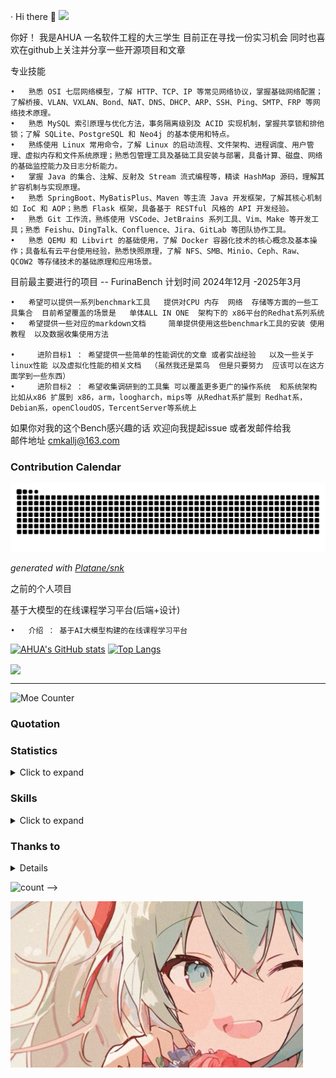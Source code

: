 ·	  Hi there 👋 <img src="https://github.com/laixintao/laixintao/blob/master/assets/wave.gif" width="29px">
<!--
**AHUA-Official/AHUA-Official** is a ✨ _special_ ✨ repository because its `README.md` (this file) appears on your GitHub profile.
Here are some ideas to get you started:
- 🔭 I’m currently working on ...
- 🌱 I’m currently learning ...
- 👯 I’m looking to collaborate on ...
- 🤔 I’m looking for help with ...  
- 💬 Ask me about ...
- 📫 How to reach me: ...
- 😄 Pronouns: ...
- ⚡ Fun fact: ...
  -->

  你好！ 我是AHUA 一名软件工程的大三学生 目前正在寻找一份实习机会  同时也喜欢在github上关注并分享一些开源项目和文章 

  专业技能 


 	•	熟悉 OSI 七层网络模型，了解 HTTP、TCP、IP 等常见网络协议，掌握基础网络配置；了解桥接、VLAN、VXLAN、Bond、NAT、DNS、DHCP、ARP、SSH、Ping、SMTP、FRP 等网络技术原理。 
 	•	熟悉 MySQL 索引原理与优化方法，事务隔离级别及 ACID 实现机制，掌握共享锁和排他锁；了解 SQLite、PostgreSQL 和 Neo4j 的基本使用和特点。 
 	•	熟练使用 Linux 常用命令，了解 Linux 的启动流程、文件架构、进程调度、用户管理、虚拟内存和文件系统原理；熟悉包管理工具及基础工具安装与部署，具备计算、磁盘、网络的基础监控能力及日志分析能力。 
 	•	掌握 Java 的集合、注解、反射及 Stream 流式编程等，精读 HashMap 源码，理解其扩容机制与实现原理。 
 	•	熟悉 SpringBoot、MyBatisPlus、Maven 等主流 Java 开发框架，了解其核心机制如 IoC 和 AOP；熟悉 Flask 框架，具备基于 RESTful 风格的 API 开发经验。 
 	•	熟悉 Git 工作流，熟练使用 VSCode、JetBrains 系列工具、Vim、Make 等开发工具；熟悉 Feishu、DingTalk、Confluence、Jira、GitLab 等团队协作工具。 
 	•	熟悉 QEMU 和 Libvirt 的基础使用，了解 Docker 容器化技术的核心概念及基本操作；具备私有云平台使用经验，熟悉快照原理，了解 NFS、SMB、Minio、Ceph、Raw、QCOW2 等存储技术的基础原理和应用场景。


目前最主要进行的项目  -- FurinaBench 
计划时间    2024年12月 -2025年3月

 	•	希望可以提供一系列benchmark工具   提供对CPU 内存  网络  存储等方面的一些工具集合  目前希望覆盖的场景是   单体ALL IN ONE  架构下的 x86平台的Redhat系列系统
 	•	希望提供一些对应的markdown文档     简单提供使用这些benchmark工具的安装 使用教程  以及数据收集使用方法
 	
 	•	  进阶目标1 ： 希望提供一些简单的性能调优的文章 或者实战经验   以及一些关于linux性能 以及虚拟化性能的相关文档  （虽然我还是菜鸟  但是只要努力  应该可以在这方面学到一些东西）
 	•	  进阶目标2 ： 希望收集调研到的工具集 可以覆盖更多更广的操作系统  和系统架构   比如从x86 扩展到 x86，arm，loogharch，mips等 从Redhat系扩展到 Redhat系，Debian系，openCloudOS，TercentServer等系统上

 如果你对我的这个Bench感兴趣的话   欢迎向我提起issue  或者发邮件给我   
 邮件地址   cmkallj@163.com



### Contribution Calendar
<!--https://github.com/AHUA-Official/AHUA-Official/blob/snk/github-contribution-grid-snake-dark.svg
https://github.com/AHUA-Official/AHUA-Official/blob/snk/github-contribution-grid-snake.svg -->

<picture>
  <source media="(prefers-color-scheme: dark)" srcset="https://raw.githubusercontent.com/AHUA-Official/AHUA-Official/refs/heads/snk/github-contribution-grid-snake-dark.svg">
  <source media="(prefers-color-scheme: light)" srcset="https://raw.githubusercontent.com/AHUA-Official/AHUA-Official/refs/heads/snk/github-contribution-grid-snake.svg">
  <img alt="github contribution grid snake animation" src="https://raw.githubusercontent.com/AHUA-Official/AHUA-Official/refs/heads/snk/github-contribution-grid-snake.svg">
</picture>

_generated with [Platane/snk](https://github.com/Platane/snk)_


 之前的个人项目

 基于大模型的在线课程学习平台(后端+设计)

 	•	介绍 ： 基于AI大模型构建的在线课程学习平台  

  [![AHUA's GitHub stats](https://github-readme-stats.vercel.app/api?username=AHUA-Official&theme=radical)](https://github.com/AHUA-Official/github-readme-stats)
  [![Top Langs](https://github-readme-stats.vercel.app/api/top-langs/?username=AHUA-Official&theme=radical)](https://github.com/AHUA-Official/github-readme-stats)



<img align="center" src="https://cardivo.vercel.app/api?name=AHUA&description=你好，我是电子科技大学软件工程专业的一名学生，对云计算，基础设施建设，性能benchmark方面有一定兴趣&image=https://avatars.githubusercontent.com/AHUA-Official&usqp=CAU&backgroundColor=%23ecf0f1&github=AHUA-Official&pattern=ticTacToe&colorPattern=%23eaeaea&site=Regards%20by%20AHUA"/>

------





![Moe Counter](https://count.getloli.com/get/@AHUA-Official)
### Quotation
<!--
<details>
<summary>Click to expand</summary>

Sometimes government export control regulations and trade sanctions can constrain our freedom to distribute copies of programs or contribute to projects internationally.  Software developers do not have the power to eliminate or override these restrictions, but what we can and must do is refuse to impose them as conditions of use or development of the program.  In this way, the restrictions will not affect activities and people outside the jurisdictions of these governments. Thus, we never require contributors to obedience to any nontrivial export regulations as a condition of exercising any of the essential freedoms. We will never proactively ban contributors from any country or region due to government export control regulations or trade sanctions unless we are under severe duress.

<a href="https://u.fsf.org/friendspring19"><img src="https://static.fsf.org/nosvn/images/badges/Spring19-dark-age.png" alt="Double the movement"></a>

> 正如我们享受他人的发明带来的巨大便利一样，我们也应该乐于有机会让自己的发明为他人服务，而且我们应该免费并慷慨地这么做。
>
> As we enjoy great advantages from the inventions of others, we should be glad of an opportunity to serve others by any invention of ours, and this we should do freely and generously.
>
> [Benjamin Franklin](https://www.gnu.org/home.en.html)

> 我们希望有一天，那些设置障碍使自己的人民与世界隔离、使人民互相隔离的政府，将认识到他们这么做不但伤害自己的利益，也伤害自己公民和全人类的权利。
>
> We hope that one day, governments who build barriers to disconnect their people from the world and each other will recognize that they are acting against their own interests, as well as the rights of their citizens and all humanity.
>
> [Improving Our Policies as We Continue to Enable Global Collaboration](https://blog.zoom.us/improving-our-policies-as-we-continue-to-enable-global-collaboration/)

> 我们支持软件用户的自由，因为我们坚信这是每个用户应得的。有了这些自由，软件用户，无论是个人还是集体，都可以掌控所运行的软件，并决定这些程序如何为自己服务。如果一个软件令用户失去了这种控制权，我们则称它为“非自由”的，或“专有”的程序。与自由软件相反，非自由软件会操控它的用户，而软件的开发者则掌控着软件。这使得非自由软件成为了非正义力量的帮凶。
>
> We campaign for these freedoms because everyone deserves them. With these freedoms, the users (both individually and collectively) control the program and what it does for them. When users don't control the program, we call it a “nonfree” or “proprietary” program. The nonfree program controls the users, and the developer controls the program; this makes the program an instrument of unjust power. 
>
> [What is Free Software?](https://www.gnu.org/philosophy/free-sw.en.html)

</details>
  -->

### Statistics

<details>
<summary>Click to expand</summary>

[![SunsetMkt's GitHub stats](https://github-readme-stats.vercel.app/api?username=AHUA-Official&show_icons=true&show=reviews,discussions_started,discussions_answered,prs_merged,prs_merged_percentage&theme=transparent)](https://github.com/anuraghazra/github-readme-stats)

[![Top Langs](https://github-readme-stats.vercel.app/api/top-langs/?username=AHUA-Official&langs_count=8&layout=donut&hide=html,css,fluent,scss,stylus&theme=transparent)](https://github.com/anuraghazra/github-readme-stats)

<!--[![GitHub Streak](https://streak-stats.demolab.com?user=AHUA-Official&theme=transparent)](https://git.io/streak-stats) -->

<!--<a href="https://gitroll.io/profile/up0e9TqeuU8RIZdY0PYx07zrDEXi2" target="_blank"><img src="https://gitroll.io/api/badges/profiles/v1/up0e9TqeuU8RIZdY0PYx07zrDEXi2" alt="GitRoll Profile Badge"/></a>
-->
![Moe Counter](https://count.getloli.com/get/@AHUA-Official)

![](https://hit.yhype.me/github/profile?user_id=26019675)

</details>

### Skills

<details>
<summary>Click to expand</summary>

_Here is a list of numerous technologies I have come across, but it does not imply any level of knowledge, proficiency, or availability._

#### 天天用的Language & Tool

<div>
<img src="https://cdn.jsdelivr.net/gh/devicons/devicon@latest/icons/linux/linux-original.svg"  width="40" height="40" />
<img src="https://cdn.jsdelivr.net/gh/devicons/devicon@latest/icons/docker/docker-original-wordmark.svg"  width="40" height="40" />
<img src="https://cdn.jsdelivr.net/gh/devicons/devicon@latest/icons/python/python-original-wordmark.svg"  width="40" height="40" />
<img src="https://cdn.jsdelivr.net/gh/devicons/devicon@latest/icons/pycharm/pycharm-original.svg"  width="40" height="40" />
<img src="https://cdn.jsdelivr.net/gh/devicons/devicon@latest/icons/spring/spring-original-wordmark.svg"  width="40" height="40" />
<img src="https://cdn.jsdelivr.net/gh/devicons/devicon@latest/icons/vim/vim-original.svg"  width="40" height="40" />
<img src="https://cdn.jsdelivr.net/gh/devicons/devicon@latest/icons/redis/redis-original-wordmark.svg"  width="40" height="40"/>
<img src="https://cdn.jsdelivr.net/gh/devicons/devicon@latest/icons/java/java-original-wordmark.svg"  width="40" height="40"/>
<img src="https://cdn.jsdelivr.net/gh/devicons/devicon@latest/icons/mysql/mysql-original.svg"  width="40" height="40"/>
<img src="https://cdn.jsdelivr.net/gh/devicons/devicon@latest/icons/flask/flask-original-wordmark.svg"  width="40" height="40"/>
<img src="https://cdn.jsdelivr.net/gh/devicons/devicon@latest/icons/bash/bash-original.svg"  width="40" height="40"/>
<img src="https://cdn.jsdelivr.net/gh/devicons/devicon@latest/icons/nginx/nginx-original.svg"  width="40" height="40" />     
<img src="https://cdn.jsdelivr.net/gh/devicons/devicon@latest/icons/git/git-original-wordmark.svg"  width="40" height="40" /> 
<img src="https://cdn.jsdelivr.net/gh/devicons/devicon@latest/icons/centos/centos-original-wordmark.svg"  width="40" height="40" />         
<img src="https://cdn.jsdelivr.net/gh/devicons/devicon@latest/icons/markdown/markdown-original.svg"  width="40" height="40" />

</div>


#### 接触过的Language & Tool

<div>
<img src="https://cdn.jsdelivr.net/gh/devicons/devicon@latest/icons/postgresql/postgresql-original.svg"  width="40" height="40" />
<img src="https://cdn.jsdelivr.net/gh/devicons/devicon@latest/icons/jetbrains/jetbrains-original.svg"  width="40" height="40" />
<img src="https://cdn.jsdelivr.net/gh/devicons/devicon@latest/icons/jira/jira-original-wordmark.svg"  width="40" height="40" />
<img src="https://cdn.jsdelivr.net/gh/devicons/devicon@latest/icons/opensuse/opensuse-original-wordmark.svg"  width="40" height="40"/>
<img src="https://cdn.jsdelivr.net/gh/devicons/devicon@latest/icons/ubuntu/ubuntu-original-wordmark.svg"  width="40" height="40" />
<img src="https://cdn.jsdelivr.net/gh/devicons/devicon@latest/icons/ssh/ssh-original-wordmark.svg"  width="40" height="40" />
<img src="https://cdn.jsdelivr.net/gh/devicons/devicon@latest/icons/sqlite/sqlite-original-wordmark.svg"  width="40" height="40" />
<img src="https://cdn.jsdelivr.net/gh/devicons/devicon@latest/icons/rockylinux/rockylinux-original-wordmark.svg"  width="40" height="40" />
<img src="https://cdn.jsdelivr.net/gh/devicons/devicon@latest/icons/redhat/redhat-original.svg" width="40" height="40" />
<img src="https://cdn.jsdelivr.net/gh/devicons/devicon@latest/icons/jenkins/jenkins-original.svg"   width="40" height="40"  />         
<img src="https://cdn.jsdelivr.net/gh/devicons/devicon@latest/icons/matplotlib/matplotlib-original.svg"  width="40" height="40" />
<img src="https://cdn.jsdelivr.net/gh/devicons/devicon@latest/icons/maven/maven-original-wordmark.svg"  width="40" height="40" />
<img src="https://cdn.jsdelivr.net/gh/devicons/devicon@latest/icons/mariadb/mariadb-original.svg"  width="40" height="40" />
<img src="https://cdn.jsdelivr.net/gh/devicons/devicon@latest/icons/awk/awk-original-wordmark.svg"  width="40" height="40" />
<img src="https://cdn.jsdelivr.net/gh/devicons/devicon@latest/icons/aarch64/aarch64-original.svg"  width="40" height="40" />
<img src="https://cdn.jsdelivr.net/gh/devicons/devicon@latest/icons/latex/latex-original.svg"  width="40" height="40" />
<img src="https://cdn.jsdelivr.net/gh/devicons/devicon@latest/icons/stackoverflow/stackoverflow-original-wordmark.svg" width="40" height="40"  />
<img src="https://cdn.jsdelivr.net/gh/devicons/devicon@latest/icons/tortoisegit/tortoisegit-original.svg"  width="40" height="40" />
<img src="https://cdn.jsdelivr.net/gh/devicons/devicon@latest/icons/neo4j/neo4j-original-wordmark.svg"  width="40" height="40" />          
<img src="https://cdn.jsdelivr.net/gh/devicons/devicon@latest/icons/gcc/gcc-original.svg"  width="40" height="40" />
<img src="https://cdn.jsdelivr.net/gh/devicons/devicon@latest/icons/elasticsearch/elasticsearch-original-wordmark.svg" width="40" height="40"  />
<img src="https://cdn.jsdelivr.net/gh/devicons/devicon@latest/icons/debian/debian-original-wordmark.svg"  width="40" height="40" />          
<img src="https://cdn.jsdelivr.net/gh/devicons/devicon@latest/icons/tomcat/tomcat-original-wordmark.svg"  width="40" height="40" />
<img src="https://cdn.jsdelivr.net/gh/devicons/devicon@latest/icons/wordpress/wordpress-original.svg"  width="40" height="40" />
<img src="https://cdn.jsdelivr.net/gh/devicons/devicon@latest/icons/windows11/windows11-original.svg"  width="40" height="40"  />
<img src="https://cdn.jsdelivr.net/gh/devicons/devicon@latest/icons/vsphere/vsphere-original-wordmark.svg"  width="40" height="40"/>
<img src="https://cdn.jsdelivr.net/gh/devicons/devicon@latest/icons/pytest/pytest-original-wordmark.svg"  width="40" height="40"/>
<img src="https://cdn.jsdelivr.net/gh/devicons/devicon@latest/icons/ohmyzsh/ohmyzsh-original.svg"  width="40" height="40" />
<img src="https://cdn.jsdelivr.net/gh/devicons/devicon@latest/icons/dbeaver/dbeaver-original.svg"  width="40" height="40" />
<img src="https://cdn.jsdelivr.net/gh/devicons/devicon@latest/icons/oauth/oauth-original.svg"  width="40" height="40" />
<img src="https://cdn.jsdelivr.net/gh/devicons/devicon@latest/icons/numpy/numpy-original-wordmark.svg"  width="40" height="40" />
<img src="https://cdn.jsdelivr.net/gh/devicons/devicon@latest/icons/npm/npm-original-wordmark.svg"  width="40" height="40" />
<img src="https://cdn.jsdelivr.net/gh/devicons/devicon@latest/icons/notion/notion-original.svg"  width="40" height="40" />
<img src="https://cdn.jsdelivr.net/gh/devicons/devicon@latest/icons/github/github-original-wordmark.svg"  width="40" height="40" />
<img src="https://cdn.jsdelivr.net/gh/devicons/devicon@latest/icons/gitlab/gitlab-original-wordmark.svg"  width="40" height="40" />
<img src="https://cdn.jsdelivr.net/gh/devicons/devicon@latest/icons/hugo/hugo-original-wordmark.svg"  width="40" height="40" />	  
</div>

#### 想学的的 Language & Tool

<div>
<img src="https://cdn.jsdelivr.net/gh/devicons/devicon@latest/icons/vuejs/vuejs-original.svg"   width="40" height="40" />
<img src="https://cdn.jsdelivr.net/gh/devicons/devicon@latest/icons/yarn/yarn-original.svg"  width="40" height="40"  />
<img src="https://cdn.jsdelivr.net/gh/devicons/devicon@latest/icons/selenium/selenium-original.svg"  width="40" height="40" />
<img src="https://cdn.jsdelivr.net/gh/devicons/devicon@latest/icons/selenium/selenium-original.svg"  width="40" height="40" />
<img src="https://cdn.jsdelivr.net/gh/devicons/devicon@latest/icons/go/go-original.svg"  width="40" height="40" />
<img src="https://cdn.jsdelivr.net/gh/devicons/devicon@latest/icons/graphql/graphql-plain-wordmark.svg"  width="40" height="40" />
<img src="https://cdn.jsdelivr.net/gh/devicons/devicon@latest/icons/goland/goland-plain-wordmark.svg"  width="40" height="40" />
<img src="https://cdn.jsdelivr.net/gh/devicons/devicon@latest/icons/html5/html5-original-wordmark.svg"  width="40" height="40" />
<img src="https://cdn.jsdelivr.net/gh/devicons/devicon@latest/icons/kubernetes/kubernetes-original-wordmark.svg"  width="40" height="40" />
<img src="https://cdn.jsdelivr.net/gh/devicons/devicon@latest/icons/lua/lua-plain.svg"  width="40" height="40" />
<img src="https://cdn.jsdelivr.net/gh/devicons/devicon@latest/icons/openstack/openstack-original-wordmark.svg"   width="40" height="40" />

</div>
<!--<--
[![My Skills](https://skillicons.dev/icons?i=ae,anaconda,androidstudio,apple,arch,arduino,atom,au,autocad,aws,azure,bash,bitbucket,blender,bootstrap,c,cs,cpp,cloudflare,codepen,css,debian,discord,bots,django,docker,dotnet,fastapi,fediverse,figma,flask,gcp,git,github,githubactions,gitlab,gmail,go,graphql,heroku,html,idea,ai,instagram,ipfs,java,js,jenkins,jquery,kali,kubernetes,latex,linkedin,linux,lua,md,mastodon,mint,mongodb,neovim,netlify,nginx,nodejs,notion,npm,obsidian,ps,php,planetscale,pnpm,powershell,pr,pycharm,py,pytorch,redhat,redis,regex,replit,sqlite,stackoverflow,selenium,svg,tensorflow,twitter,ts,ubuntu,unity,unreal,vercel,vim,visualstudio,vscode,vscodium,vue,webpack,windows,wordpress,workers&perline=15)](https://skillicons.dev)  -->


</details>


### Thanks to

<details>

- [UESTC](https://www.uestc.edu.c) -电子科技大学是我的学校 谢谢我这么菜但我的学校还没有放弃我  也没有把我开除人籍 
- [Sichuan](https://www.baidu.com) -四川  我是四川人  四川人基本都很好看 性格也好 脾气也好  也贤惠的  我就是这样的 人
- [Anime Fan](https://www.baidu.com) -我是二次元  喜欢看的动漫有 魔卡少女樱  my little pony  双城之战 等
- [Single man](https://www.baidu.com) -我是一个单身汉   漂亮可爱的妹妹请和我cpdd谢谢  我写脚本给你买好吃的
- [Bitwarden](https://bitwarden.com/) - The password manager trusted by millions.
- [Cloudflare](https://www.cloudflare.com/) - Connect, protect and build everywhere.
- [Cloudcone](https://app.cloudcone.com/?ref=11355) - An average and [cost-effective](https://hello.cloudcone.com/hashtag-2024-sale-yearly-vps/) virtual private server solution.
- [Codeium](https://codeium.com/) - Excellent & free AI code completion solution.
- [Free Software Foundation](https://www.fsf.org/) & [GNU Operating System](https://www.gnu.org/home.en.html)
- [JetBrains Open Source Development License](https://jb.gg/OpenSourceSupport) - Special thanks to JetBrains for their support to the open-source community.
- [Microsoft](https://www.microsoft.com/)
- [Mozilla](https://www.mozilla.org/)
- [NameSilo](https://www.namesilo.com/domain/search-domains?rid=d0b7e93ym) - Trusted domain name registrar.
- [Tailscale](https://tailscale.com/) - Excellent VPN service for secure networks.
- [1Password for Open Source](https://github.com/1Password/for-open-source) - Special thanks to 1Password for their support to open-source community.

</details>




![count](https://profile-counter.glitch.me/lxl66566/count.svg) -->


![屏幕截图 2023-09-28 160238](https://github.com/AHUA-Official/AHUA-Official/blob/main/assets/%E5%B1%8F%E5%B9%95%E6%88%AA%E5%9B%BE%202023-09-28%20160238.png)




